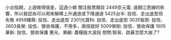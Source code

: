 
小台指期，上週做得很差，這週小做
關注股票期貨
2449京元電: 遠期江恩線的影響，所以我認為可以用來解釋上升通道或下降通道
5425台半: 投信、走出底型但失敗
4958臻鼎: 投信、走出底型
2301光寶科: 投信、走出底型
3035智原: 投信、
2603長榮: 投信、營收保護，不用多，兩倍就好
5009榮剛: 投信、營收保護
1605華新: 投信、營收保護
惠光、東鹼: 農糧股大波段
想問:智易、啟碁怎麼大崩了?